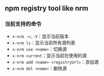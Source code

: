 ## npm registry tool like nrm

### 当前支持的命令

- `x-nrm -v,-V`：显示当前版本
- `x-nrm ls`：显示当前所有源列表
- `x-nrm use <name>`：切换源
- `x-nrm current`：显示当前在使用的源
- `x-nrm add <name> <registryUrl>`：添加源
- `x-nrm del <name>`：删除源

